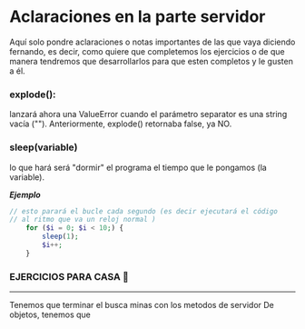 # Aclaraciones en la parte servidor 

Aquí solo pondre aclaraciones o notas importantes de las que vaya diciendo fernando, es decir, como quiere que completemos los ejercicios o de que manera tendremos que desarrollarlos para que esten completos y le gusten a él.

### explode(): 
 lanzará ahora una ValueError cuando el parámetro separator es una string vacía (""). Anteriormente, explode() retornaba false, ya NO.

### sleep(variable)
lo que hará será "dormir" el programa el tiempo que le pongamos (la variable). <br>

***Ejemplo***
```php
// esto parará el bucle cada segundo (es decir ejecutará el código
// al ritmo que va un reloj normal )
    for ($i = 0; $i < 10;) {
        sleep(1);
        $i++;
    }
```

### EJERCICIOS PARA CASA 📖
---
Tenemos que terminar el busca minas con los metodos de servidor
De objetos, tenemos que 

 


